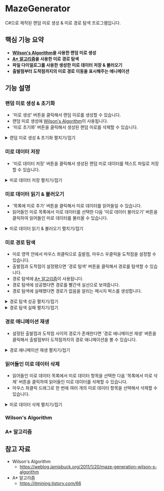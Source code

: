 # MazeGenerator
C#으로 제작된 랜덤 미로 생성 & 미로 경로 탐색 프로그램입니다.

## 핵심 기능 요약

* **[Wilson's Algorithm](wilsons-algorithm)을 사용한 랜덤 미로 생성**
* **[A* 알고리즘](a-알고리즘)을 사용한 미로 경로 탐색**
* **파일 다이얼로그를 사용한 생성한 미로 데이터 저장 & 불러오기**
* **출발점부터 도착점까지의 미로 경로 이동을 표시해주는 애니메이션**

## 기능 설명

### 랜덤 미로 생성 & 초기화

* '미로 생성' 버튼을 클릭해서 랜덤 미로를 생성할 수 있습니다.
* 랜덤 미로 생성에 [Wilson's Algorithm](wilsons-algorithm)이 사용됩니다.
* '미로 초기화' 버튼을 클릭해서 생성된 랜덤 미로를 삭제할 수 있습니다.

<details>
  <summary>랜덤 미로 생성 & 초기화 펼치기/접기</summary><br>

  
</details>

### 미로 데이터 저장

* '미로 데이터 저장' 버튼을 클릭해서 생성된 랜덤 미로 데이터를 텍스트 파일로 저장할 수 있습니다.

<details>
  <summary>미로 데이터 저장 펼치기/접기</summary><br>

  
</details>

### 미로 데이터 읽기 & 불러오기

* '목록에 미로 추가' 버튼을 클릭해서 미로 데이터를 읽어들일 수 있습니다.
* 읽어들인 미로 목록에서 미로 데이터를 선택한 다음 '미로 데이터 불러오기' 버튼을 클릭하여 읽어들인 미로 데이터를 불러올 수 있습니다.

<details>
  <summary>미로 데이터 읽기 & 불러오기 펼치기/접기</summary><br>

  
</details>

### 미로 경로 탐색

* 미로 영역 안에서 마우스 좌클릭으로 출발점, 마우스 우클릭을 도착점을 설정할 수 있습니다.
* 출발점과 도착점이 설정됐으면 '경로 탐색' 버튼을 클릭해서 경로를 탐색할 수 있습니다.
* 경로 탐색에 [A* 알고리즘](a-알고리즘)이 사용됩니다.
* 경로 탐색에 성공했다면 경로를 빨간색 실선으로 보여줍니다.
* 경로 탐색에 실패했다면 경로가 없음을 알리는 메시지 박스를 생성합니다.

<details>
  <summary>경로 탐색 성공 펼치기/접기</summary><br>

  
</details>

<details>
  <summary>경로 탐색 실패 펼치기/접기</summary><br>

  
</details>

### 경로 애니메이션 재생

* 설정된 출발점과 도착점 사이의 경로가 존재한다면 '경로 애니메이션 재생' 버튼을 클릭해서 출발점부터 도착점까지의 경로 애니메이션을 볼 수 있습니다.

<details>
  <summary>경로 애니메이션 재생 펼치기/접기</summary><br>

  
</details>

### 읽어들인 미로 데이터 삭제

* 읽어들인 미로 데이터 목록에서 미로 데이터 항목을 선택한 다음 '목록에서 미로 삭제' 버튼을 클릭하여 읽어들인 미로 데이터를 삭제할 수 있습니다.
* 마우스 좌클릭 드래그로 한 번에 여러 개의 미로 데이터 항목을 선택해서 삭제할 수 있습니다.

<details>
  <summary>미로 데이터 삭제 펼치기/접기</summary><br>

  
</details>

### Wilson's Algorithm



### A* 알고리즘



## 참고 자료

* Wilson's Algorithm
  - https://weblog.jamisbuck.org/2011/1/20/maze-generation-wilson-s-algorithm
* A* 알고리즘
  - https://itmining.tistory.com/66
